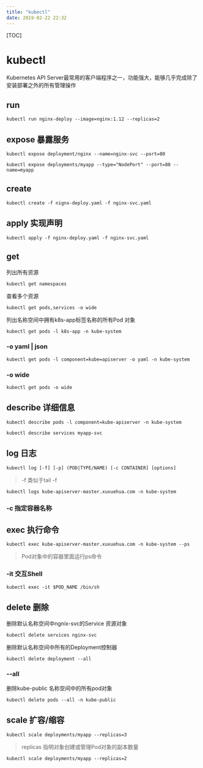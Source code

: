 ```yaml
---
title: "kubectl"
date: 2019-02-22 22:32
---
```



[TOC]



# kubectl

Kubernetes API Server最常用的客户端程序之一，功能强大，能够几乎完成除了安装部署之外的所有管理操作



## run

```
kubectl run nginx-deploy --image=nginx:1.12 --replicas=2
```



## expose 暴露服务

```
kubectl expose deployment/nginx --name=nginx-svc --port=80
```

```
kubectl expose deployments/myapp --type="NodePort" --port=80 --name=myapp
```





## create

```
kubectl create -f nignx-deploy.yaml -f nginx-svc.yaml
```



## apply 实现声明

```
kubectl apply -f nginx-deploy.yaml -f nginx-svc.yaml
```





## get

列出所有资源

```
kubectl get namespaces
```



查看多个资源

```
kubectl get pods,services -o wide
```



列出名称空间中拥有k8s-app标签名称的所有Pod 对象

```
kubectl get pods -l k8s-app -n kube-system
```



### -o yaml | json

```
kubectl get pods -l component=kube=apiserver -o yaml -n kube-system
```



### -o wide

```
kubectl get pods -o wide 
```





## describe 详细信息

```
kubectl describe pods -l component=kube-apiserver -n kube-system
```

```
kubectl describe services myapp-svc
```



## log 日志

```
kubectl log [-f] [-p] (POD|TYPE/NAME) [-c CONTAINER] [options] 
```

> -f 类似于tail -f



```
kubectl logs kube-apiserver-master.xuxuehua.com -n kube-system
```



### -c 指定容器名称



## exec 执行命令

```
kubectl exec kube-apiserver-master.xuxuehua.com -n kube-system --ps
```

> Pod对象中的容器里面运行ps命令



### -it 交互Shell

```
kubectl exec -it $POD_NAME /bin/sh
```



## delete 删除

删除默认名称空间中ngnix-svc的Service 资源对象 

```
kubectl delete services nginx-svc
```



删除默认名称空间中所有的Deployment控制器

```
kubectl delete deployment --all
```



### --all

删除kube-public 名称空间中的所有pod对象

```
kubectl delete pods --all -n kube-public
```





## scale 扩容/缩容

```
kubectl scale deployments/myapp --replicas=3 
```

> replicas 指明对象创建或管理Pod对象的副本数量



```
kubectl scale deployments/myapp --replicas=2
```

